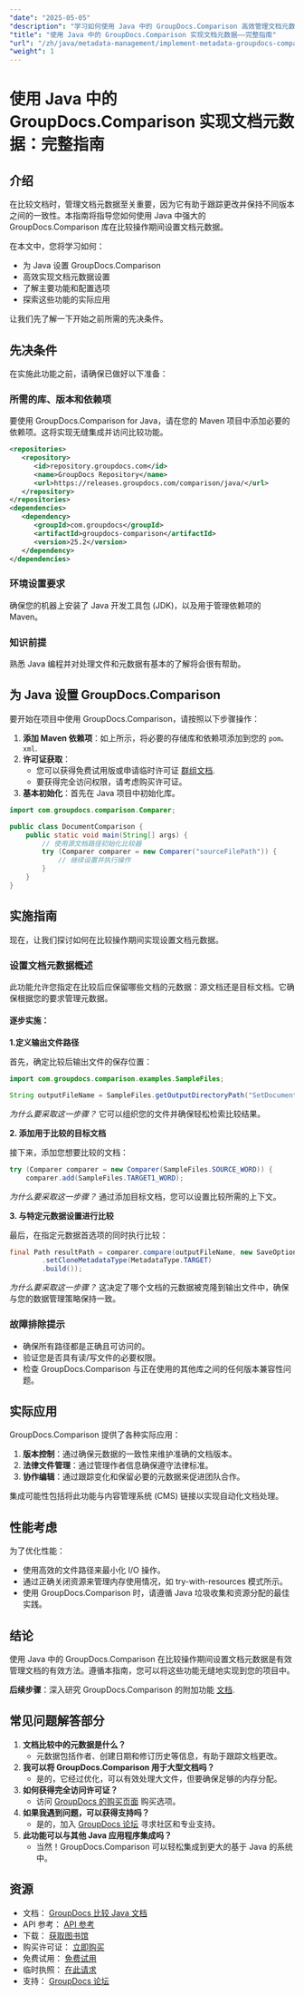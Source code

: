 ```yaml
---
"date": "2025-05-05"
"description": "学习如何使用 Java 中的 GroupDocs.Comparison 高效管理文档元数据。本指南涵盖设置、配置和实际应用，助您更好地管理文档。"
"title": "使用 Java 中的 GroupDocs.Comparison 实现文档元数据——完整指南"
"url": "/zh/java/metadata-management/implement-metadata-groupdocs-comparison-java-guide/"
"weight": 1
---
```


# 使用 Java 中的 GroupDocs.Comparison 实现文档元数据：完整指南

## 介绍

在比较文档时，管理文档元数据至关重要，因为它有助于跟踪更改并保持不同版本之间的一致性。本指南将指导您如何使用 Java 中强大的 GroupDocs.Comparison 库在比较操作期间设置文档元数据。

在本文中，您将学习如何：
- 为 Java 设置 GroupDocs.Comparison
- 高效实现文档元数据设置
- 了解主要功能和配置选项
- 探索这些功能的实际应用

让我们先了解一下开始之前所需的先决条件。

## 先决条件

在实施此功能之前，请确保已做好以下准备：

### 所需的库、版本和依赖项

要使用 GroupDocs.Comparison for Java，请在您的 Maven 项目中添加必要的依赖项。这将实现无缝集成并访问比较功能。

```xml
<repositories>
   <repository>
      <id>repository.groupdocs.com</id>
      <name>GroupDocs Repository</name>
      <url>https://releases.groupdocs.com/comparison/java/</url>
   </repository>
</repositories>
<dependencies>
   <dependency>
      <groupId>com.groupdocs</groupId>
      <artifactId>groupdocs-comparison</artifactId>
      <version>25.2</version>
   </dependency>
</dependencies>
```

### 环境设置要求

确保您的机器上安装了 Java 开发工具包 (JDK)，以及用于管理依赖项的 Maven。

### 知识前提

熟悉 Java 编程并对处理文件和元数据有基本的了解将会很有帮助。

## 为 Java 设置 GroupDocs.Comparison

要开始在项目中使用 GroupDocs.Comparison，请按照以下步骤操作：

1. **添加 Maven 依赖项**：如上所示，将必要的存储库和依赖项添加到您的 `pom。xml`.
2. **许可证获取**：
   - 您可以获得免费试用版或申请临时许可证 [群组文档](https://purchase。groupdocs.com/temporary-license/).
   - 要获得完全访问权限，请考虑购买许可证。
3. **基本初始化**：首先在 Java 项目中初始化库。

```java
import com.groupdocs.comparison.Comparer;

public class DocumentComparison {
    public static void main(String[] args) {
        // 使用源文档路径初始化比较器
        try (Comparer comparer = new Comparer("sourceFilePath")) {
            // 继续设置并执行操作
        }
    }
}
```

## 实施指南

现在，让我们探讨如何在比较操作期间实现设置文档元数据。

### 设置文档元数据概述

此功能允许您指定在比较后应保留哪些文档的元数据：源文档还是目标文档。它确保根据您的要求管理元数据。

#### 逐步实施：

**1.定义输出文件路径**

首先，确定比较后输出文件的保存位置：

```java
import com.groupdocs.comparison.examples.SampleFiles;

String outputFileName = SampleFiles.getOutputDirectoryPath("SetDocumentMetadataTarget");
```

*为什么要采取这一步骤？* 它可以组织您的文件并确保轻松检索比较结果。

**2. 添加用于比较的目标文档**

接下来，添加您想要比较的文档：

```java
try (Comparer comparer = new Comparer(SampleFiles.SOURCE_WORD)) {
    comparer.add(SampleFiles.TARGET1_WORD);
```

*为什么要采取这一步骤？* 通过添加目标文档，您可以设置比较所需的上下文。

**3. 与特定元数据设置进行比较**

最后，在指定元数据首选项的同时执行比较：

```java
final Path resultPath = comparer.compare(outputFileName, new SaveOptions.Builder()
        .setCloneMetadataType(MetadataType.TARGET)
        .build());
```

*为什么要采取这一步骤？* 这决定了哪个文档的元数据被克隆到输出文件中，确保与您的数据管理策略保持一致。

### 故障排除提示

- 确保所有路径都是正确且可访问的。
- 验证您是否具有读/写文件的必要权限。
- 检查 GroupDocs.Comparison 与正在使用的其他库之间的任何版本兼容性问题。

## 实际应用

GroupDocs.Comparison 提供了各种实际应用：

1. **版本控制**：通过确保元数据的一致性来维护准确的文档版本。
2. **法律文件管理**：通过管理作者信息确保遵守法律标准。
3. **协作编辑**：通过跟踪变化和保留必要的元数据来促进团队合作。

集成可能性包括将此功能与内容管理系统 (CMS) 链接以实现自动化文档处理。

## 性能考虑

为了优化性能：
- 使用高效的文件路径来最小化 I/O 操作。
- 通过正确关闭资源来管理内存使用情况，如 try-with-resources 模式所示。
- 使用 GroupDocs.Comparison 时，请遵循 Java 垃圾收集和资源分配的最佳实践。

## 结论

使用 Java 中的 GroupDocs.Comparison 在比较操作期间设置文档元数据是有效管理文档的有效方法。遵循本指南，您可以将这些功能无缝地实现到您的项目中。

**后续步骤**：深入研究 GroupDocs.Comparison 的附加功能 [文档](https://docs。groupdocs.com/comparison/java/).

## 常见问题解答部分

1. **文档比较中的元数据是什么？**
   - 元数据包括作者、创建日期和修订历史等信息，有助于跟踪文档更改。
2. **我可以将 GroupDocs.Comparison 用于大型文档吗？**
   - 是的，它经过优化，可以有效处理大文件，但要确保足够的内存分配。
3. **如何获得完全访问许可证？**
   - 访问 [GroupDocs 的购买页面](https://purchase.groupdocs.com/buy) 购买选项。
4. **如果我遇到问题，可以获得支持吗？**
   - 是的，加入 [GroupDocs 论坛](https://forum.groupdocs.com/c/comparison) 寻求社区和专业支持。
5. **此功能可以与其他 Java 应用程序集成吗？**
   - 当然！GroupDocs.Comparison 可以轻松集成到更大的基于 Java 的系统中。

## 资源

- 文档： [GroupDocs 比较 Java 文档](https://docs.groupdocs.com/comparison/java/)
- API 参考： [API 参考](https://reference.groupdocs.com/comparison/java/)
- 下载： [获取图书馆](https://releases.groupdocs.com/comparison/java/)
- 购买许可证： [立即购买](https://purchase.groupdocs.com/buy)
- 免费试用： [免费试用](https://releases.groupdocs.com/comparison/java/)
- 临时执照： [在此请求](https://purchase.groupdocs.com/temporary-license/)
- 支持： [GroupDocs 论坛](https://forum.groupdocs.com/c/comparison)